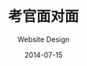 ---
title: 考官面对面
subtitle: Website Design
layout: default
modal-id: 4
date: 2014-07-15
img: treehouse.png
thumbnail: treehouse-thumbnail.png
alt: image-alt
project-date: April 2014
client: Start Bootstrap
category: Web Development
description: 老师均来自武汉各大名校，学习期间，学校开展名校考官咨询见面会，便于了解历年考试情况及艺术类高考考学动态。

---